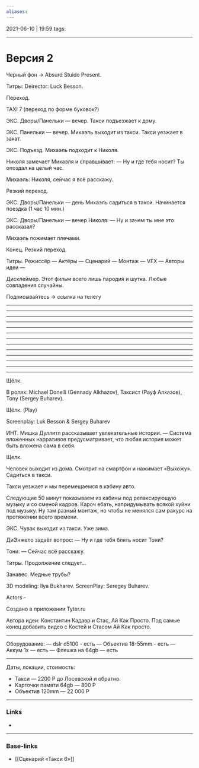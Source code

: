 ```yaml
---
aliases:
---
```

2021-06-10 | 19:59
tags: 
___

# Версия 2

Черный фон -> Absurd Stuido Present.

Титры: Deirector: Luck Besson.

Переход.

TAXI 7
(переход по форме буковок?)

ЭКС. Дворы/Панельки — вечер.
Такси подъезжает к дому.

ЭКС. Панельки — вечер.
Михаэль выходит из такси. Такси уезжает в закат.

ЭКС. Подъезд.
Михаэль подходит к Николя.

Николя замечает Михаэля и справшивает:
— Ну и где тебя носит? Ты опоздал на целый час.

Михаэль:
Николя, сейчас я всё расскажу.

Резкий переход.

ЭКС. Дворы/Панельки — день
Михаэль садиться в такси. Начинается поездка (1 час 10 мин.) 

ЭКС. Дворы/Панельки — вечер
Николя: — Ну и зачем ты мне это рассказал?

Михаэль пожимает плечами.

Конец. Резкий переход.

Титры.
Режиссёр — 
Актёры — 
Сценарий — 
Монтаж — 
VFX — 
Авторы идеи — 

Дисклеймер. Этот фильм всего лишь пародия и шутка. Любые совпадения случайны.

Подписывайтесь -> ссылка на телегу

-------
-------
-------
--------------
--------------
--------------
--------------
--------------
--------------
--------------
--------------
--------------
-------

Щёлк.

В ролях: Michael Donelli (Gennady Alkhazov), Таксист (Рауф Алхазов), Tony (Sergey Buharev).

Щёлк. (Play)

Screenplay: Luk Besson & Sergey Buharev

ИНТ. Мишка Дуллитл рассказывает увлекательные истории.
— Система вложенных нарративов предусматривает, что любая история может быть вложена сама в себя. 

Щелк.

Человек выходит из дома. Смотрит на смартфон и нажимает «Выхожу». Садиться в такси.

Такси уезжает и мы перемещаемся в кабину авто.

Следующие 50 минут показываем из кабины под релаксирующую музыку и со сменой кадров. Кароч ебать, напридумывать всякой хуйни под музыку. Ну там разный монтаж, но чтобы не менялся сам ракурс на протяжении всего времени.

ЭКС. Чувак выходит из такси. Уже зима.

ДиЭнжело задаёт вопрос:
— Ну и где тебя блять носит Тони?

Тони:
— Сейчас всё расскажу.

Титры. Продолжение следует...

 Занавес. Медные трубы?

3D modeling: Ilya Bukharev.
ScreenPlay: Seregey Buharev.

Actors - 

Создано в приложении Tyter.ru

Автора идеи: Константин Кадавр и Стас, Ай Как Просто.
Под самые конец добавить видео с Костей и Стасом Ай Как просто.

---

Оборудование:
— dslr d5100 - есть
— Объектив 18-55mm - есть
— Аккум 1x — есть
— Флешка на 64gb — есть

---

Даты, локации, стоимость:
- Такси — 2200 Р до Лосевской и обратно.
- Карточки памяти 64gb — 800 Р
- Объектив 120mm — 22 000 Р



___
### Links
- 

___
### Base-links
- [[Сценарий «Такси 6»]]

